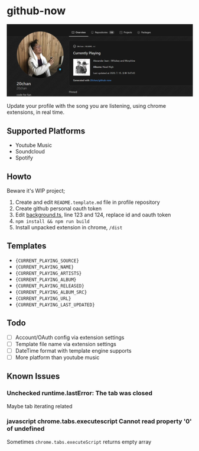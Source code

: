 # github-now

![preview](/preview.png)

Update your profile with the song you are listening, using chrome extensions, in real time.

## Supported Platforms

- Youtube Music
- Soundcloud
- Spotify

## Howto

Beware it's WIP project;

1. Create and edit `README.template.md` file in profile repository
2. Create github personal oauth token
3. Edit [background.ts](/src/background/background.ts), line 123 and 124, replace id and oauth token
4. `npm install && npm run build`
5. Install unpacked extension in chrome, `/dist`

## Templates

- `{CURRENT_PLAYING_SOURCE}`
- `{CURRENT_PLAYING_NAME}`
- `{CURRENT_PLAYING_ARTISTS}`
- `{CURRENT_PLAYING_ALBUM}`
- `{CURRENT_PLAYING_RELEASED}`
- `{CURRENT_PLAYING_ALBUM_SRC}`
- `{CURRENT_PLAYING_URL}`
- `{CURRENT_PLAYING_LAST_UPDATED}`

## Todo

- [ ] Account/OAuth config via extension settings
- [ ] Template file name via extension settings
- [ ] DateTime format with template engine supports
- [ ] More platform than youtube music

## Known Issues

### Unchecked runtime.lastError: The tab was closed

Maybe tab iterating related

### javascript chrome.tabs.executescript Cannot read property '0' of undefined

Sometimes `chrome.tabs.executeScript` returns empty array